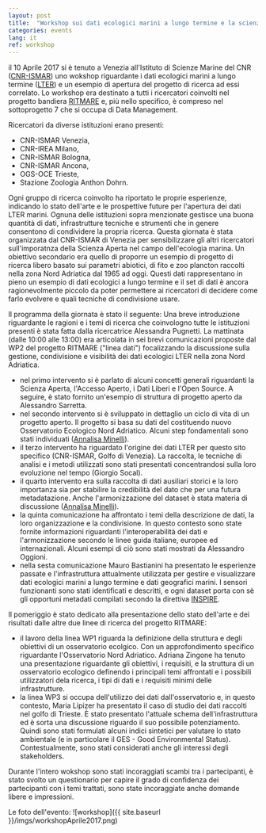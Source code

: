 ```yaml
---
layout: post
title:  "Workshop sui dati ecologici marini a lungo termine e la scienza aperta a Venezia (CNR-ISMAR)"
categories: events
lang: it
ref: workshop
---
```


il 10 Aprile 2017 si è tenuto a Venezia all'Istituto di Scienze Marine del CNR ([CNR-ISMAR][cnr-ismar]) uno wokshop riguardante i dati
ecologici marini a lungo termine ([LTER][lter-italy]) e un esempio di apertura del progetto di ricerca ad essi correlato.
Lo workshop era destinato a tutti i ricercatori coinvolti nel progetto bandiera [RITMARE][ritmare] e, più nello specifico, è 
compreso nel sottoprogetto 7 che si occupa di Data Management.

Ricercatori da diverse istituzioni erano presenti:
* CNR-ISMAR Venezia,
* CNR-IREA Milano,
* CNR-ISMAR Bologna,
* CNR-ISMAR Ancona,
* OGS-OCE Trieste,
* Stazione Zoologia Anthon Dohrn.

Ogni gruppo di ricerca coinvolto ha riportato le proprie esperienze, indicando lo stato dell'arte e le prospettive future
per l'apertura dei dati LTER marini.
Ognuna delle istituzioni sopra menzionate gestisce una buona quantità di dati, infrastrutture tecniche e strumenti che in genere consentono
di condividere la propria ricerca. Questa giornata è stata organizzata dal CNR-ISMAR di Venezia per sensibilizzare gli altri ricercatori
sull'imporatnza della Scienza Aperta nel campo dell'ecologia marina.
Un obiettivo secondario era quello di proporre un esempio di progetto di ricerca libero basato sui parametri abiotici, di fito e zoo
plancton raccolti nella zona Nord Adriatica dal 1965 ad oggi. Questi dati rappresentano in pieno un esempio di dati ecologici a lungo
termine e il set di dati è ancora ragionevolmente piccolo da poter permettere ai ricercatori di decidere come farlo evolvere e quali
tecniche di condivisione usare.

Il programma della giornata è stato il seguente:
Una breve introduzione riguardante le ragioni e i temi di ricerca che coinvologno tutte le istituzioni presenti è stata fatta dalla
ricercatrice Alessandra Pugnetti.
La mattinata (dalle 10:00 alle 13:00) era articolata in sei brevi comunicazioni proposte dal WP2 del progetto RITMARE ("linea dati")
focalizzando la discussione sulla gestione, condivisione e visibilità dei dati ecologici LTER nella zona Nord Adriatica.
* nel primo intervento si è parlato di alcuni concetti generali riguardanti la Scienza Aperta, l'Accesso Aperto, i Dati Liberi
e l'Open Source. A seguire, è stato fornito un'esempio di struttura di progetto aperto da Alessandro Sarretta.
* nel secondo intervento si è sviluppato in dettaglio un ciclo di vita di un progetto aperto. Il progetto si basa su dati
del costituendo nuovo Osservatorio Ecologico Nord Adriatico. Alcuni step fondamentali sono stati individuati ([Annalisa Minelli][Minelli]).
* il terzo intervento ha riguardato l'origine dei dati LTER per questo sito specifico (CNR-ISMAR, Golfo di Venezia). La raccolta,
le tecniche di analisi e i metodi utilizzati sono stati presentati concentrandosi sulla loro evoluzione nel tempo (Giorgio Socal).
* il quarto intervento era sulla raccolta di dati ausiliari storici e la loro importanza sia per stabilire la credibilità del dato che per
una futura metadatazione. Anche l'armonizzazione del dataset è stata materia di discussione ([Annalisa Minelli][Minelli2]).
* la quinta comunicazione ha affrontato i temi della descrizione de dati, la loro organizzazione e la condivisione. 
In questo contesto sono state fornite informazioni riguardanti l'interoperabilità  dei dati e l'armonizzazione secondo le linee
guida italiane, europee ed internazionali. Alcuni esempi di ciò sono stati mostrati da Alessandro Oggioni.
* nella sesta comunicazione Mauro Bastianini ha presentato le esperienze passate e l'infrastruttura attualmente utilizzata per
gestire e visualizzare dati ecologici marini a lungo termine e dati geografici marini. I sensori funzionanti sono stati identificati 
e descritti, e ogni dataset porta con sè gli opportuni metadati compilati secondo la direttiva [INSPIRE][inspire].

Il pomeriggio è stato dedicato alla presentazione dello stato dell'arte e dei risultati dalle altre due linee di ricerca del progetto RITMARE:
* il lavoro della linea WP1 riguarda la definizione della struttura e degli obiettivi di un osservatorio ecolgico. Con un approfondimento
specifico riguardante l'Osservatorio Nord Adriatico. Adriana Zingone ha tenuto una presentazione riguardante gli obiettivi, 
i requisiti, e la struttura di un osservatorio ecologico definendo i principali temi affrontati e i possibili utilizzatori dela ricerca,
i tipi di dati e i requisiti minimi delle infrastrutture.
* la linea WP3 si occupa dell'utilizzo dei dati dall'osservatorio e, in questo contesto, Maria Lipizer ha presentato il caso
di studio dei dati raccolti nel golfo di Trieste. È stato presentato l'attuale schema dell'infrastruttura ed è sorta una 
discussione riguardo il suo possibile potenziamento. Quindi sono stati formulati alcuni indici sintetici per valutare lo stato 
ambientale (e in particolare il GES - Good Environmental Status). Contestualmente, sono stati considerati anche gli interessi degli stakeholders.

Durante l'intero wokshop sono stati incoraggiati scambi tra i partecipanti, è stato svolto un questionario per capire il grado di confidenza
dei partecipanti con i temi trattati, sono state incoraggiate anche domande libere e impressioni.

Le foto dell'evento:
![workshop]({{ site.baseurl }}/imgs/workshopAprile2017.png)


[lter-italy]: http://www.lteritalia.it/en
[cnr-ismar]: http://www.ismar.cnr.it/index_html-1?set_language=en&cl=en
[ritmare]: http://www.ritmare.it/en/
[Minelli]: http://owncloud.ve.ismar.cnr.it/owncloud/index.php/s/kKTfxXSxXaQZrhd
[Minelli2]: http://owncloud.ve.ismar.cnr.it/owncloud/index.php/s/8UV1QynXxngLQI5
[inspire]: http://inspire.ec.europa.eu/
